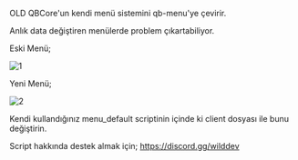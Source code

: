 OLD QBCore'un kendi menü sistemini qb-menu'ye çevirir.

Anlık data değiştiren menülerde problem çıkartabiliyor.

Eski Menü;

![1](https://media.discordapp.net/attachments/1069974969431371826/1080499477305118730/image.png)

Yeni Menü;

![2](https://media.discordapp.net/attachments/1069974969431371826/1080499477082804224/image.png)

Kendi kullandığınız menu_default scriptinin içinde ki client dosyası ile bunu değiştirin.

Script hakkında destek almak için;
https://discord.gg/wilddev


